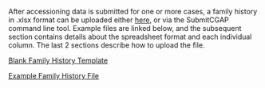 After accessioning data is submitted for one or more cases, 
a family history in .xlsx format can be uploaded either 
[here](/search/?type=IngestionSubmission&currentAction=add&submissionType=Family%20History),
 or via the SubmitCGAP command line tool. Example files are 
linked below, and the subsequent section contains details 
about the spreadsheet format and each individual column. The 
last 2 sections describe how to upload the file.

[Blank Family History Template](https://raw.githubusercontent.com/dbmi-bgm/cgap-portal/master/docs/public/help/help_linked_docs/family_history_template.xlsx) 

[Example Family History File](https://raw.githubusercontent.com/dbmi-bgm/cgap-portal/master/docs/public/help/help_linked_docs/family_history_template_with_metadata.xlsx)
